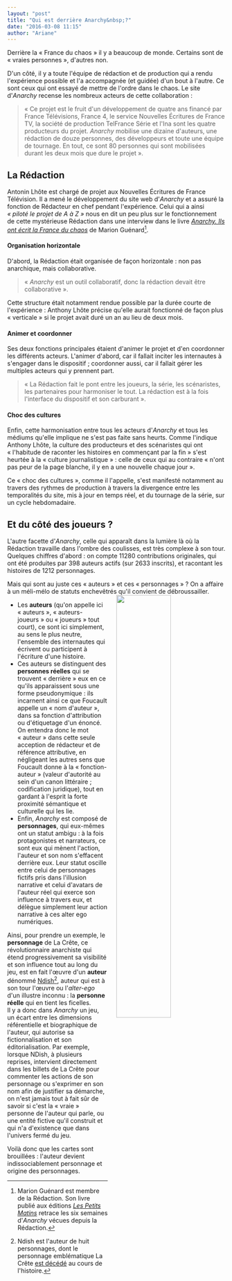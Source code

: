 ```yaml
---
layout: "post"
title: "Qui est derrière Anarchy&nbsp;?"
date: "2016-03-08 11:15"
author: "Ariane"
---
```


Derrière la «&nbsp;France du chaos&nbsp;» il y a beaucoup de monde. Certains sont de «&nbsp;vraies personnes&nbsp;», d'autres non.

D'un côté, il y a toute l'équipe de rédaction et de production qui a rendu l'expérience possible et l'a accompagnée (et guidée) d'un bout à l'autre. Ce sont ceux qui ont essayé de mettre de l'ordre dans le chaos. Le site d'_Anarchy_ recense les nombreux acteurs de cette collaboration :

> «&nbsp;Ce projet est le fruit d'un développement de quatre ans financé par France Télévisions, France 4, le service Nouvelles &Eacute;critures de France TV, la société de production TelFrance Série et l'Ina sont les quatre producteurs du projet. _Anarchy_ mobilise une dizaine d'auteurs, une rédaction de douze personnes, des développeurs et toute une équipe de tournage. En tout, ce sont 80 personnes qui sont mobilisées durant les deux mois que dure le projet&nbsp;».

## La Rédaction
Antonin Lhôte est chargé de projet aux Nouvelles &Eacute;critures de France Télévision. Il a mené le développement du site web d'_Anarchy_ et a assuré la fonction de Rédacteur en chef pendant l'expérience. Celui qui a ainsi _«&nbsp;piloté le projet de A à Z&nbsp;»_ nous en dit un peu plus sur le fonctionnement de cette mystérieuse Rédaction dans une interview dans le livre [_Anarchy. Ils ont écrit la France du chaos_](http://www.lespetitsmatins.fr/collections/anarchy/ "Anarchy. Ils ont écrit la France du chaos") de Marion Guénard[^1].


#### Organisation horizontale

D'abord, la Rédaction était organisée de façon horizontale : non pas anarchique, mais collaborative.

> «&nbsp;_Anarchy_ est un outil collaboratif, donc la rédaction devait être collaborative&nbsp;».

Cette structure était notamment rendue possible par la durée courte de l'expérience : Anthony Lhôte précise qu'elle aurait fonctionné de façon plus «&nbsp;verticale&nbsp;» si le projet avait duré un an au lieu de deux mois.


#### Animer et coordonner
Ses deux fonctions principales étaient d'animer le projet et d'en coordonner les différents acteurs. L'animer d'abord, car il fallait inciter les internautes à s'engager dans le dispositif ; coordonner aussi, car il fallait gérer les multiples acteurs qui y prennent part.

> «&nbsp;La Rédaction fait le pont entre les joueurs, la série, les scénaristes, les partenaires pour harmoniser le tout. La rédaction est à la fois l'interface du dispositif et son carburant&nbsp;».


#### Choc des cultures
Enfin, cette harmonisation entre tous les acteurs d'_Anarchy_ et tous les médiums qu'elle implique ne s'est pas faite sans heurts. Comme l'indique Anthony Lhôte, la culture des producteurs et des scénaristes qui ont «&nbsp;l'habitude de raconter les histoires en commençant par la fin&nbsp;» s'est heurtée à la «&nbsp;culture journalistique&nbsp;» : celle de ceux qui au contraire «&nbsp;n'ont pas peur de la page blanche, il y en a une nouvelle chaque jour&nbsp;».

Ce «&nbsp;choc des cultures&nbsp;», comme il l'appelle, s'est manifesté notamment au travers des rythmes de production à travers la divergence entre les temporalités du site, mis à jour en temps réel, et du tournage de la série, sur un cycle hebdomadaire.

## Et du côté des joueurs ?
L'autre facette d'_Anarchy_, celle qui apparaît dans la lumière là où la Rédaction travaille dans l'ombre des coulisses, est très complexe à son tour. Quelques chiffres d'abord : on compte 11280 contributions originales, qui ont été produites par 398 auteurs actifs (sur 2633 inscrits), et racontant les histoires de 1212 personnages.

Mais qui sont au juste ces «&nbsp;auteurs&nbsp;» et ces «&nbsp;personnages&nbsp;» ? On a affaire à un méli-mélo de statuts enchevêtrés qu'il convient de débroussailler.<img src="{{ site.github.url }}/img/anarchy_ndish.png" width="50%" class="img-thumbnail" style="float:right;margin-left: 20px;">

-	Les **auteurs** (qu'on appelle ici «&nbsp;auteurs&nbsp;», «&nbsp;auteurs-joueurs&nbsp;» ou «&nbsp;joueurs&nbsp;» tout court), ce sont ici simplement, au sens le plus neutre, l'ensemble des internautes qui écrivent ou participent à l'écriture d'une histoire.
-	Ces auteurs se distinguent des **personnes réelles** qui se trouvent «&nbsp;derrière&nbsp;» eux en ce qu'ils apparaissent sous une forme pseudonymique : ils incarnent ainsi ce que Foucault appelle un «&nbsp;nom d'auteur&nbsp;», dans sa fonction d'attribution ou d'étiquetage d'un énoncé. On entendra donc le mot «&nbsp;auteur&nbsp;» dans cette seule acception de rédacteur et de référence attributive, en négligeant les autres sens que Foucault donne à la «&nbsp;fonction-auteur&nbsp;» (valeur d'autorité au sein d'un canon littéraire ; codification juridique), tout en gardant à l'esprit la forte proximité sémantique et culturelle qui les lie.
-	Enfin, _Anarchy_ est composé de **personnages**, qui eux-mêmes ont un statut ambigu : à la fois protagonistes et narrateurs, ce sont eux qui mènent l'action, l'auteur et son nom s'effacent derrière eux. Leur statut oscille entre celui de personnages fictifs pris dans l'illusion narrative et celui d'avatars de l'auteur réel qui exerce son influence à travers eux, et délègue simplement leur action narrative à ces alter ego numériques.

Ainsi, pour prendre un exemple, le **personnage** de La Crête, ce révolutionnaire anarchiste qui étend progressivement sa visibilité et son influence tout au long du jeu, est en fait l'œuvre d'un **auteur** dénommé [Ndish](http://anarchy.nouvelles-ecritures.francetv.fr/auteur/ndish)[^2], auteur qui est à son tour l'œuvre ou l'_alter-ego_ d'un illustre inconnu : la **personne réelle** qui en tient les ficelles.  
Il y a donc dans _Anarchy_ un jeu, un écart entre les dimensions référentielle et biographique de l'auteur, qui autorise sa fictionnalisation et son éditorialisation. Par exemple, lorsque NDish, à plusieurs reprises, intervient directement dans les billets de La Crête pour commenter les actions de son personnage ou s'exprimer en son nom afin de justifier sa démarche, on n'est jamais tout à fait sûr de savoir si c'est la «&nbsp;vraie&nbsp;» personne de l'auteur qui parle, ou une entité fictive qu'il construit et qui n'a d'existence que dans l'univers fermé du jeu.

Voilà donc que les cartes sont brouillées : l'auteur devient indissociablement personnage et origine des personnages.  

[^1]: Marion Guénard est membre de la Rédaction. Son livre publié aux éditions [_Les Petits Matins_](http://www.lespetitsmatins.fr/) retrace les six semaines d'_Anarchy_ vécues depuis la Rédaction.

[^2]: Ndish est l'auteur de huit personnages, dont le personnage emblématique La Crête [est décédé](http://anarchy.nouvelles-ecritures.francetv.fr/personnage-freestyle/la-crete) au cours de l'histoire.
